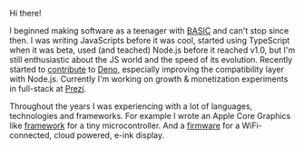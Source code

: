 Hi there!

I beginned making software as a teenager with [BASIC](https://en.wikipedia.org/wiki/BASIC) and can't stop since then. I was writing JavaScripts before it was cool, started using TypeScript when it was beta, used (and teached) Node.js before it reached v1.0, but I'm still enthusiastic about the JS world and the speed of its evolution. 
Recently started to [contribute](https://github.com/denoland/deno/pulls?q=is%3Apr+author%3Aschwarzkopfb+is%3Aclosed) to [Deno](https://deno.land), especially improving the compatibility layer with Node.js.
Currently I'm working on growth & monetization experiments in full-stack at [Prezi](https://prezi.com).

Throughout the years I was experiencing with a lot of languages, technologies and frameworks. For example I wrote an Apple Core Graphics like [framework](/nannys) for a tiny microcontroller. And a [firmware](/wiframe) for a WiFi-connected, cloud powered, e-ink display.
